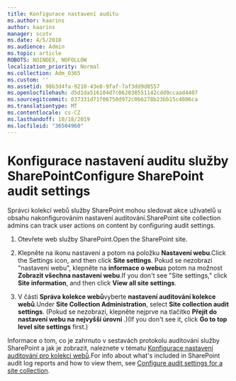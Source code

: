 ```yaml
---
title: Konfigurace nastavení auditu
ms.author: kaarins
author: kaarins
manager: scotv
ms.date: 4/5/2018
ms.audience: Admin
ms.topic: article
ROBOTS: NOINDEX, NOFOLLOW
localization_priority: Normal
ms.collection: Adm_O365
ms.custom: ''
ms.assetid: 98b3d4fa-9210-43e8-9faf-7af3dd9d8557
ms.openlocfilehash: d5d1da516104d7c062038551142cdd9ccaad4407
ms.sourcegitcommit: 037331d71f06750d972c0b6278b23bb15c4806ca
ms.translationtype: MT
ms.contentlocale: cs-CZ
ms.lasthandoff: 10/18/2019
ms.locfileid: "36504960"
---
```

# <a name="configure-sharepoint-audit-settings"></a><span data-ttu-id="4aacb-102">Konfigurace nastavení auditu služby SharePoint</span><span class="sxs-lookup"><span data-stu-id="4aacb-102">Configure SharePoint audit settings</span></span>

<span data-ttu-id="4aacb-103">Správci kolekcí webů služby SharePoint mohou sledovat akce uživatelů u obsahu nakonfigurováním nastavení auditování.</span><span class="sxs-lookup"><span data-stu-id="4aacb-103">SharePoint site collection admins can track user actions on content by configuring audit settings.</span></span>
  
1. <span data-ttu-id="4aacb-104">Otevřete web služby SharePoint.</span><span class="sxs-lookup"><span data-stu-id="4aacb-104">Open the SharePoint site.</span></span>
    
2. <span data-ttu-id="4aacb-105">Klepněte na ikonu nastavení a potom na položku **Nastavení webu**.</span><span class="sxs-lookup"><span data-stu-id="4aacb-105">Click the Settings icon, and then click **Site settings**.</span></span> <span data-ttu-id="4aacb-106">Pokud se nezobrazí "nastavení webu", klepněte na **informace o webu**a potom na možnost **Zobrazit všechna nastavení webu**.</span><span class="sxs-lookup"><span data-stu-id="4aacb-106">If you don't see "Site settings," click **Site information**, and then click **View all site settings**.</span></span>
    
3. <span data-ttu-id="4aacb-107">V části **Správa kolekce webů**vyberte **nastavení auditování kolekce webů**.</span><span class="sxs-lookup"><span data-stu-id="4aacb-107">Under **Site Collection Administration**, select **Site collection audit settings**.</span></span> <span data-ttu-id="4aacb-108">(Pokud se nezobrazí, klepněte nejprve na tlačítko **Přejít do nastavení webu na nejvyšší úrovni** .)</span><span class="sxs-lookup"><span data-stu-id="4aacb-108">(If you don't see it, click **Go to top level site settings** first.)</span></span> 
    
<span data-ttu-id="4aacb-109">Informace o tom, co je zahrnuto v sestavách protokolu auditování služby SharePoint a jak je zobrazit, naleznete v tématu [Konfigurace nastavení auditování pro kolekci webů](https://go.microsoft.com/fwlink/?linkid=404050).</span><span class="sxs-lookup"><span data-stu-id="4aacb-109">For info about what's included in SharePoint audit log reports and how to view them, see [Configure audit settings for a site collection](https://go.microsoft.com/fwlink/?linkid=404050).</span></span>
  

